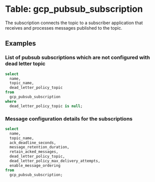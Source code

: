 # Table: gcp_pubsub_subscription

The subscription connects the topic to a subscriber application that receives and processes messages published to the topic.

## Examples

### List of pubsub subscriptions which are not configured with dead letter topic

```sql
select
  name,
  topic_name,
  dead_letter_policy_topic
from
  gcp_pubsub_subscription
where
  dead_letter_policy_topic is null;
```


### Message configuration details for the subscriptions

```sql
select
  name,
  topic_name,
  ack_deadline_seconds,
  message_retention_duration,
  retain_acked_messages,
  dead_letter_policy_topic,
  dead_letter_policy_max_delivery_attempts,
  enable_message_ordering
from
  gcp_pubsub_subscription;
```
